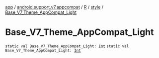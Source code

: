 [app](../../../index.md) / [android.support.v7.appcompat](../../index.md) / [R](../index.md) / [style](index.md) / [Base_V7_Theme_AppCompat_Light](.)

# Base_V7_Theme_AppCompat_Light

`static val Base_V7_Theme_AppCompat_Light: `[`Int`](https://kotlinlang.org/api/latest/jvm/stdlib/kotlin/-int/index.html)
`static val Base_V7_Theme_AppCompat_Light: `[`Int`](https://kotlinlang.org/api/latest/jvm/stdlib/kotlin/-int/index.html)